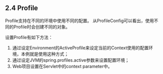 ## 2.4 Profile
Profile支持在不同的环境中使用不同的配置。
从ProfileConfig可以看出，使用不同的Profile时会创建不同的对象。

设置Profile有如下方法：
1. 通过设定Environment的ActiveProfile来设定当前的Context使用的配置环境，本例就是使用这种方式；
2. 通过设定JVM的spring.profiles.active参数来设置配置环境；
3. Web项目设置在Servlet中的context parameter中。